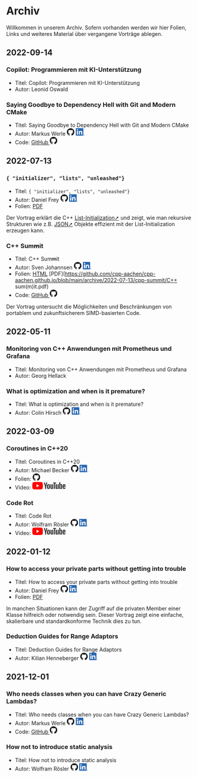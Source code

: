 # Archiv

Willkommen in unserem Archiv.
Sofern vorhanden werden wir hier Folien, Links und weiteres Material über vergangene Vorträge ablegen.

## 2022-09-14

### Copilot: Programmieren mit KI-Unterstützung

* Titel: Copilot: Programmieren mit KI-Unterstützung
* Autor: Leonid Oswald

### Saying Goodbye to Dependency Hell with Git and Modern CMake

* Titel: Saying Goodbye to Dependency Hell with Git and Modern CMake
* Autor: Markus Werle
  [<img alt="GitHub" height="20px" src="images/GitHub-light.png">](https://github.com/daixtrose)
  [<img alt="LinkedIn" height="20px" src="images/LinkedIn.png"/>](https://www.linkedin.com/in/markus-werle/)
* Code: [GitHub <img alt="GitHub" height="20px" src="images/GitHub-light.png">](https://github.com/daixtrose/saying-goodbye-to-dependency-hell/tree/2022-09_CUG-Aachen)

## 2022-07-13

### `{ "initializer", "lists", "unleashed"}`

* Titel: `{ "initializer", "lists", "unleashed"}`
* Autor: Daniel Frey
  [<img alt="GitHub" height="20px" src="images/GitHub-light.png">](https://github.com/d-frey/)
  [<img alt="LinkedIn" height="20px" src="images/LinkedIn.png"/>](https://www.linkedin.com/in/daniel-frey-22553487/)
* Folien: [PDF](https://github.com/cpp-aachen/cpp-aachen.github.io/blob/main/archive/2022-07-13/initializer-lists-unleashed/InitializerListsUnleashed.pdf)

Der Vortrag erklärt die C++ [List-Initialization➚](https://en.cppreference.com/w/cpp/language/list_initialization) und zeigt, wie man rekursive Strukturen wie z.B. [JSON➚](https://en.wikipedia.org/wiki/JSON) Objekte effizient mit der List-Initialization erzeugen kann.

### C++ Sum~~m~~it

* Titel: C++ Sum~~m~~it
* Autor: Sven Johannsen
  [<img alt="GitHub" height="20px" src="images/GitHub-light.png">](https://github.com/SvenJo/)
  [<img alt="LinkedIn" height="20px" src="images/LinkedIn.png"/>](https://www.linkedin.com/in/sven-johannsen-09744a2b/)
* Folien: [HTML](archive/2022-07-13/cpp-summit/summit.html) [PDF](https://github.com/cpp-aachen/cpp-aachen.github.io/blob/main/archive/2022-07-13/cpp-summit/C++ sum(m)it.pdf)
* Code: [GitHub <img alt="GitHub" height="20px" src="images/GitHub-light.png">](https://github.com/cpp-aachen/cpp-aachen.github.io/blob/main/archive/2022-07-13/cpp-summit/code)

Der Vortrag untersucht die Möglichkeiten und Beschränkungen von portablem und zukunftsicherem SIMD-basierten Code.

## 2022-05-11

### Monitoring von C++ Anwendungen mit Prometheus und Grafana

* Titel: Monitoring von C++ Anwendungen mit Prometheus und Grafana
* Autor: Georg Hellack

### What is optimization and when is it premature?

* Titel: What is optimization and when is it premature?
* Autor: Colin Hirsch
  [<img alt="GitHub" height="20px" src="images/GitHub-light.png">](https://github.com/ColinH/)
  [<img alt="LinkedIn" height="20px" src="images/LinkedIn.png"/>](https://www.linkedin.com/in/colin-hirsch-18b02442/)

## 2022-03-09

### Coroutines in C++20

* Titel: Coroutines in C++20
* Autor: Michael Becker
  [<img alt="GitHub" height="20px" src="images/GitHub-light.png">](https://github.com/wickedmic/)
  [<img alt="LinkedIn" height="20px" src="images/LinkedIn.png"/>](https://www.linkedin.com/in/michael-becker-a05369a8/)
* Folien: [<img alt="GitHub" height="20px" src="images/GitHub-light.png">](https://wickedmic.github.io/content/v1/coroutines_in_cpp_20_talk/index.html#/)
* Video: [<img alt="YouTube" height="20px" src="images/YouTube-light.png"/>](https://www.youtube.com/watch?v=5QjnBHWOCow)

### Code Rot

* Titel: Code Rot
* Autor: Wolfram Rösler
  [<img alt="GitHub" height="20px" src="images/GitHub-light.png">](https://github.com/wolframroesler/)
  [<img alt="LinkedIn" height="20px" src="images/LinkedIn.png"/>](https://www.linkedin.com/in/wolframroesler/)
* Video: [<img alt="YouTube" height="20px" src="images/YouTube-light.png"/>](https://www.youtube.com/watch?v=VxtQdHEPfvA)

## 2022-01-12

### How to access your private parts without getting into trouble

* Titel: How to access your private parts without getting into trouble
* Autor: Daniel Frey
  [<img alt="GitHub" height="20px" src="images/GitHub-light.png">](https://github.com/d-frey/)
  [<img alt="LinkedIn" height="20px" src="images/LinkedIn.png"/>](https://www.linkedin.com/in/daniel-frey-22553487/)
* Folien: [PDF](https://github.com/cpp-aachen/cpp-aachen.github.io/blob/main/archive/2022-01-12/access_private_parts/AccessPrivateParts.pdf)

In manchen Situationen kann der Zugriff auf die privaten Member einer Klasse hilfreich oder notwendig sein.
Dieser Vortrag zeigt eine einfache, skalierbare und standardkonforme Technik dies zu tun.

### Deduction Guides for Range Adaptors

* Titel: Deduction Guides for Range Adaptors
* Autor: Kilian Henneberger
  [<img alt="GitHub" height="20px" src="images/GitHub-light.png">](https://github.com/Ukilele/)
  [<img alt="LinkedIn" height="20px" src="images/LinkedIn.png"/>](https://www.linkedin.com/in/kilian-henneberger/)

## 2021-12-01

### Who needs classes when you can have Crazy Generic Lambdas?

* Titel: Who needs classes when you can have Crazy Generic Lambdas?
* Autor: Markus Werle
  [<img alt="GitHub" height="20px" src="images/GitHub-light.png">](https://github.com/daixtrose)
  [<img alt="LinkedIn" height="20px" src="images/LinkedIn.png"/>](https://www.linkedin.com/in/markus-werle/)
* Code: [GitHub <img alt="GitHub" height="20px" src="images/GitHub-light.png">](https://github.com/daixtrose/crazy-generic-lambdas)

### How not to introduce static analysis

* Titel: How not to introduce static analysis
* Autor: Wolfram Rösler
  [<img alt="GitHub" height="20px" src="images/GitHub-light.png">](https://github.com/wolframroesler/)
  [<img alt="LinkedIn" height="20px" src="images/LinkedIn.png"/>](https://www.linkedin.com/in/wolframroesler/)

